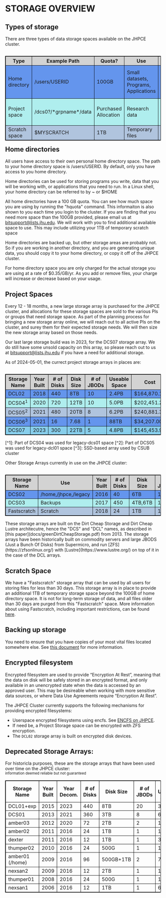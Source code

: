 
# STORAGE OVERVIEW

## Types of storage
There are three types of data storage spaces available on the JHPCE cluster.

<style>
    table, th, td {
      border: 1px solid black;
      border-collapse: collapse;
    }

    .heatMap {
        width: 100%;
        text-align: center;
        align: left;
    }
    .heatMap th {
        background: lightgrey;
        word-wrap: break-word;
        text-align: center;
    }
    .heatMap tr:nth-child(1) { background: PowderBlue   ; }
    .heatMap tr:nth-child(2) { background: CornflowerBlue }
    .heatMap tr:nth-child(3) { background: PaleTurquoise; }
    .heatMap tr:nth-child(4) { background: LightSteelBlue   ; }
    .heatMap tr:nth-child(5) { background: CornflowerBlue ; }
    .heatMap tr:nth-child(6) { background: SkyBlue; }
    .heatMap tr:nth-child(7) { background: PaleTurquoise    ; }
</style>

<div class="heatMap">
<TABLE align="left">
<TR><TH>Type</TH><TH>Example Path</TH><TH>Quota?</TH><TH>Use</TH><TH>Cost</TH></TR>
<TR><TD>Home directory</TD><TD>/users/USERID</TD><TD>100GB</TD><TD>Small datasets, Programs, Applications</TD><TD>$350/TB/yr - max $35/yr if 100GB used</TD></TR>
<TR><TD>Project space</TD><TD>/dcs0?/*grpname*/data</TD><TD>Purchased Allocation</TD><TD>Research data</TD><TD>Between $25/TB/yr and $40/TB/yr</TD></TR>
<TR><TD>Scratch space</TD><TD>$MYSCRATCH</TD><TD>1TB</TD><TD>Temporary files</TD><TD>Free</TD></TR>

</TABLE>
</div>

## Home directories
All users have access to their own personal home directory space.  The path
to your home directory space is /users/USERID.  By default, only you have
access to you home directory.

Home directories can be used for storing programs you write, data that
you will be working with, or applications that you need to run.  In a Linux
shell, your home directory can be referred to by ~ or $HOME

All home directories have a 100 GB quota.  You can see how much space you
are using by running the "hquota" command.  This informaiton is also shown
to you each time you login to the cluster.
If you are finding that you need more space than the 100GB provided, please
email us at bitsupport@lists.jhu.edu. We will work with you to find additional
available space to use. This may include utilizing your 1TB of temporary
scratch space 

Home directories are backed up, but other storage areas are probably not. So
if you are working in another directory, and you are generating unique
data, you should copy it to your home directory, or copy it off of the JHPCE
cluster.

For home directory space you are only charged for the actual storage you are
using at a rate of $0.35/GB/yr.  As you add or remove files, your charge will
increase or decrease based on your usage.

## Project Spaces

Every 12 - 18 months, a new large storage array is purchased for
the JHPCE cluster, and allocations for these storage spaces are sold to 
the various PIs or groups that need storage space.  As part of the planning
process for bringing a new storage array online, we will reach out to all
active PIs on the cluster, and surey them for their expected storage needs.
We will then size the new storage array based on those needs.

Our last large storage build was in 2023, for the DCS07 storage array.  We
do still have some unsold capacity on this array, so please reach out to
us at bitsupport@lists.jhu.edu if you have a need for additional storage.

As of 2024-05-01, the currect project storage arrays in places are:
<div class="heatMap">
<TABLE align="left">
<TR><TH>Storage Name</TH><TH>Year Built</TH><TH># of Disks</TH><TH>Disk Size</TH><TH># of JBODs</TH><TH>Useable Space</TH><TH>Cost</TH><TH>Cost per TB</TH></TR>
<TR><TD>DCL02</TD><TD>2018</TD><TD>440</TD><TD>8TB</TD><TD>10</TD><TD>2.4PB</TD><TD>$164,870.14</TD><TD>$66.57</TD></TR>
<TR><TD>DCS04<sup>1</sup></TD><TD>2020</TD><TD>720</TD><TD>12TB</TD><TD>10</TD><TD>5.0PB</TD><TD>$202,451.29</TD><TD>$40.45</TD></TR>
<TR><TD>DCS05<sup>2</sup></TD><TD>2021</TD><TD>480</TD><TD>20TB</TD><TD>8</TD><TD>6.2PB</TD><TD>$240,881.36</TD><TD>$38.83</TD></TR>
<TR><TD>DCS06<sup>3</sup></TD><TD>2021</TD><TD>16</TD><TD>7.68</TD><TD>1</TD><TD>88TB</TD><TD>$34,207.00</TD><TD>$305.17</TD></TR>
<TR><TD>DCS07</TD><TD>2023</TD><TD>300</TD><TD>22TB</TD><TD>5</TD><TD>4.8PB</TD><TD>$145,453.99</TD><TD>$30.61</TD></TR>
</TABLE>
</div>
[^1]: Part of DCS04 was used for legacy-dcs01 space
[^2]: Part of DCS05 was used for legacy-dcl01 space
[^3]: SSD-based array used by CSUB cluster

Other Storage Arrays currently in use on the JHPCE cluster:

<div class="heatMap">
<TABLE align="left">
<TR><TH>Storage Name</TH><TH>Use</TH><TH>Year Built</TH><TH># of Disks</TH><TH>Disk Size</TH><TH># of JBODs</TH><TH>Useable Space</TH><TH>Cost</TH><TH>Cost per TB</TH></TR>
<TR><TD>DCS02</TD><TD>/home,/jhpce,/legacy</TD><TD>2016</TD><TD>40</TD><TD>6TB</TD><TD>1</TD><TD>172TB</TD><TD>$21,168.50</TD><TD>$122.50</TD></TR>
<TR><TD>DCS03</TD><TD>Backups</TD><TD>2017</TD><TD>450</TD><TD>4TB,6TB</TD><TD>10</TD><TD>2.1PB</TD><TD>$136,919.94</TD><TD>$62.55</TD></TR>
<TR><TD>Fastscratch</TD><TD>Scratch</TD><TD>2018</TD><TD>24</TD><TD>1TB</TD><TD>1</TD><TD>24TB</TD><TD>$17,983.45</TD><TD>$749.29</TD></TR>
</TABLE>
</div>
These storage arrays are built on the Dirt Cheap Storage and Dirt Cheap Lustre
architecutre, hence the "DCS" and "DCL" names, as described in
[this paper](docs/greenDirtCheapStorage.pdf) from 2013. The storage arrays have
been historically built on commodity servers and large JBODS
(Just a Bunch Of Disks) from Supermicro, and run [ZFS](https://zfsonlinux.org/)
with [Lustre](https://www.lustre.org/) on top of it in the case of the DCL
arrays.

## Scratch Space

We have a "Fastscratch" storage array that can be used by all users for
storing files for less than 30 days. This storage array is in place to provide
an additional 1TB of temporary storage space beyond the 100GB of home directory
space. It is not for long-term storage of data, and all files older than 30
days are purged from this "Fastscratch" space.  More information about
using Fastscratch, including important restrictions, can be
found [here](fastscratch.md).

## Backing up storage
You need to ensure that you have copies of your most vital files located somewhere else.
See [this document](backups-restores.md) for more information.

## Encrypted filesystem
 
Encrypted filesystem are used to
provide “Encryption At Rest”, meaning that the data on disk will be safely
stored in an encrypted format, and only available in an unencrypted
state when the data is accessed by an approved user. This may be desireable
when working with more sensitive data sources, or where Data Use Agreements
require “Encryption At Rest”.

The JHPCE Cluster currently supports the following mechanisms for
providing encrypted filesystems:

  + Userspace encrypted filesystems using encfs. See [ENCFS on JHPCE](../files/encfs.md).
  + If need be, a Project Storage space can be encrypted with ZFS encryption.
  + The `DCL02` storage array is built on encrypted disk devices.

## Deprecated Storage Arrays:
For historicla purposes, these are the storage arrays that have been used over 
time on the JHPCE cluster:
<br><sup>information deemed reliable but not guaranteed</sup>

|Storage Name|Year Built|Year Decom.|# of Disks|Disk Size|# of JBODs|Total Useable Space|Cost|Cost per TB|
|---|---|---|---|---|---|---|---|---|
|DCL01+exp|2015|2023|440|8TB|20|3.4PB|$164,870.14|$66.57|
|DCS01|2013|2021|360|3TB|8|688TB|$109,961.00|$159.82|
|amber03|2012|2020|72|2TB|2|100TB|$64,861.00|$648.61|
|amber02|2011|2016|24|1TB|1|16TB|$14,730.00|$920.62|
|dexter|2011|2016|12|1TB|1|30TB|$13,690.00|$456.33|
|thumper02|2010|2016|24|500G|1|16TB|$21,025.00|$1314.06|
|amber01 (/home)|2009|2016|96|500GB+1TB|2|72TB|$92,984.00|$1291.44|
|nexsan2|2009|2016|12|2TB|1|12TB|$14,436.00|$1203.00|
|thumper01|2008|2016|24|500G|1|16TB|$17,079.00|$1067.00|
|nexsan1|2006|2016|12|1TB|1|6TB|$19,060.00|$3176.66|

